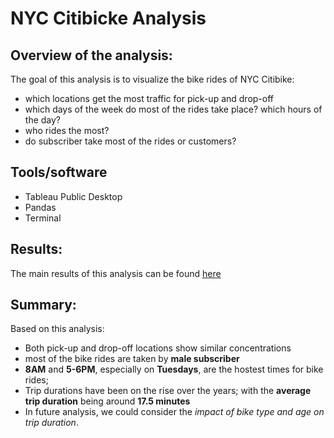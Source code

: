 # NYC Citibicke Analysis
## Overview of the analysis: 
The goal of this analysis is to visualize the bike rides of NYC Citibike:
- which locations get the most traffic for pick-up and drop-off
- which days of the week do most of the rides take place? which hours of the day?
- who rides the most?
- do subscriber take most of the rides or customers?  

## Tools/software
- Tableau Public Desktop
- Pandas 
- Terminal

## Results: 
The main results of this analysis can be found [here](https://public.tableau.com/app/profile/bayile/viz/NYCCitibikeAnalysis_16562857083220/nyc-citibike-story?publish=yes)

## Summary:
Based on this analysis:
- Both pick-up and drop-off locations show similar concentrations
- most of the bike rides are taken by **male subscriber**
- **8AM** and **5-6PM**, especially on **Tuesdays**, are the hostest times for bike rides; 
- Trip durations have been on the rise over the years; with the **average trip duration** being around **17.5 minutes**
- In future analysis, we could consider the *impact of bike type and age on trip duration*.
